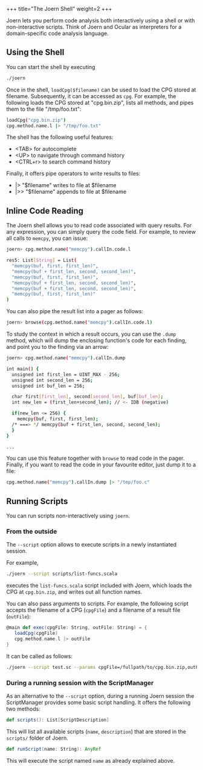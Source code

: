 +++
title="The Joern Shell"
weight=2
+++

Joern lets you perform code analysis both interactively using a shell or with non-interactive scripts. Think of Joern and Ocular as interpreters for a domain-specific code analysis language.

## Using the Shell

You can start the shell by executing
```bash
./joern
```
Once in the shell, `loadCpg($filename)` can be used to load the CPG stored at filename. Subsequently, it can be accessed as `cpg`. For example, the following loads the CPG stored at "cpg.bin.zip", lists all methods, and pipes them to the file "/tmp/foo.txt":

```bash
loadCpg("cpg.bin.zip")
cpg.method.name.l |> "/tmp/foo.txt"
```

The shell has the following useful features:

* \<TAB\> for autocomplete
* \<UP\> to navigate through command history
* \<CTRL+r\> to search command history

Finally, it offers pipe operators to write results to files:

* |> "$filename" writes to file at $filename
* |>> "$filename" appends to file at $filename

## Inline Code Reading

The Joern shell allows you to read code associated with query
results. For any expression, you can simply query the code field. For
example, to review all calls to `memcpy`, you can issue:

```bash
joern> cpg.method.name("memcpy").callIn.code.l

res5: List[String] = List(
  "memcpy(buf, first, first_len)",
  "memcpy(buf + first_len, second, second_len)",
  "memcpy(buf, first, first_len)",
  "memcpy(buf + first_len, second, second_len)",
  "memcpy(buf + first_len, second, second_len)",
  "memcpy(buf, first, first_len)"
)
```

You can also pipe the result list into a pager as follows:

```bash
joern> browse(cpg.method.name("memcpy").callIn.code.l)
```

To study the context in which a result occurs, you can use the `.dump`
method, which will dump the enclosing function's code for each
finding, and point you to the finding via an arrow:

```bash
joern> cpg.method.name("memcpy").callIn.dump

int main() {
  unsigned int first_len = UINT_MAX - 256;
  unsigned int second_len = 256;
  unsigned int buf_len = 256;

  char first[first_len], second[second_len], buf[buf_len];
  int new_len = (first_len+second_len); // <- IDB (negative)

  if(new_len <= 256) {
	memcpy(buf, first, first_len);
  /* ===> */ memcpy(buf + first_len, second, second_len);
  }
}

...
```

You can use this feature together with `browse` to read code in the
pager. Finally, if you want to read the code in your favourite editor,
just dump it to a file:

```bash
cpg.method.name("memcpy").callIn.dump |> "/tmp/foo.c"
```

## Running Scripts

You can run scripts non-interactively using `joern`.

### From the outside

The `--script` option allows to execute scripts in a newly instantiated session.

For example,

```bash
./joern --script scripts/list-funcs.scala
```

executes the `list-funcs.scala` script included with Joern, which loads the CPG at `cpg.bin.zip`, and writes out all function names.

You can also pass arguments to scripts. For example, the following script accepts the filename of a CPG (`cpgFile`) and a filename of a result file (`outFile`):

```scala
@main def exec(cpgFile: String, outFile: String) = {
   loadCpg(cpgFile)
   cpg.method.name.l |> outFile
}
```

It can be called as follows:

```bash
./joern --script test.sc --params cpgFile=/fullpath/to/cpg.bin.zip,outFile=out.log
```

### During a running session with the ScriptManager

As an alternative to the `--script` option, during a running Joern session the ScriptManager provides some basic script handling.
It offers the following two methods:

```scala
def scripts(): List[ScriptDescription]
```

This will list all available scripts (`name`, `description`) that are stored in the `scripts/` folder of Joern.

```scala
def runScript(name: String): AnyRef
```

This will execute the script named `name` as already explained above.
